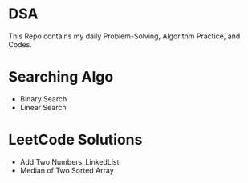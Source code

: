 # DSA
This Repo contains my daily Problem-Solving, Algorithm Practice, and Codes.

# Searching Algo
- Binary Search
- Linear Search

# LeetCode Solutions
- Add Two Numbers_LinkedList
- Median of Two Sorted Array 
